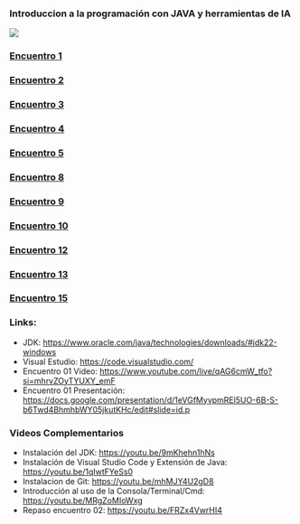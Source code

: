 ### Introduccion a la programación con JAVA y herramientas de IA

![](images/cover.png)

### [Encuentro 1](doc/01-encuentro/README.md)
### [Encuentro 2](doc/02-encuentro/README.md)
### [Encuentro 3](doc/03-encuentro/README.md)
### [Encuentro 4](doc/04-encuentro/README.md)
### [Encuentro 5](doc/05-encuentro/README.md)
### [Encuentro 8](doc/08-encuentro/README.md)
### [Encuentro 9](doc/09-encuentro/README.md)
### [Encuentro 10](doc/10-encuentro/README.md)
### [Encuentro 12](doc/12-encuentro/README.md)
### [Encuentro 13](doc/13-encuentro/README.md)
### [Encuentro 15](doc/15-encuentro/README.md)



### Links:

- JDK: https://www.oracle.com/java/technologies/downloads/#jdk22-windows
- Visual Estudio: https://code.visualstudio.com/
- Encuentro 01 Video: https://www.youtube.com/live/qAG6cmW_tfo?si=mhrvZOyTYUXY_emF
- Encuentro 01 Presentación: https://docs.google.com/presentation/d/1eVGfMyvpmREl5UO-6B-S-b6Twd4BhmhbWY05jkutKHc/edit#slide=id.p

### Videos Complementarios

- Instalación del JDK: https://youtu.be/9mKhehn1hNs
- Instalación de Visual Studio Code y Extensión de Java: https://youtu.be/1qIwtFYeSs0 
- Instalacion de Git: https://youtu.be/mhMJY4U2gD8
- Introducción al uso de la Consola/Terminal/Cmd: https://youtu.be/MRgZoMIoWxg
- Repaso encuentro 02: https://youtu.be/FRZx4VwrHI4